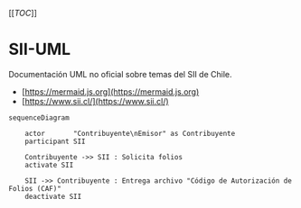 [[_TOC_]]


# SII-UML

Documentación UML no oficial sobre temas del SII de Chile.



* [https://mermaid.js.org](https://mermaid.js.org)
* [https://www.sii.cl/](https://www.sii.cl/)


```mermaid
sequenceDiagram

    actor       "Contribuyente\nEmisor" as Contribuyente
    participant SII

    Contribuyente ->> SII : Solicita folios
    activate SII
    
    SII ->> Contribuyente : Entrega archivo "Código de Autorización de Folios (CAF)"
    deactivate SII


```

